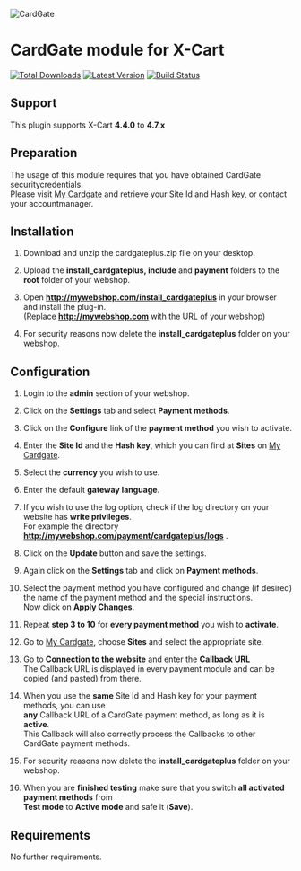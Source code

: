 ![CardGate](https://cdn.curopayments.net/thumb/200/logos/cardgate.png)

# CardGate module for X-Cart

[![Total Downloads](https://img.shields.io/packagist/dt/cardgate/x-cart.svg)](https://packagist.org/packages/cardgate/x-cart)
[![Latest Version](https://img.shields.io/packagist/v/cardgate/x-cart.svg)](https://github.com/cardgate/x-cart/releases)
[![Build Status](https://travis-ci.org/cardgate/x-cart.svg?branch=master)](https://travis-ci.org/cardgate/x-cart)

## Support

This plugin supports X-Cart **4.4.0** to **4.7.x**

## Preparation

The usage of this module requires that you have obtained CardGate securitycredentials.  
Please visit [My Cardgate](https://my.cardgate.com/) and retrieve your Site Id and Hash key, or contact your accountmanager.

## Installation

1. Download and unzip the cardgateplus.zip file on your desktop.

2. Upload the **install_cardgateplus, include** and **payment** folders to the **root** folder of your webshop.

3. Open **http://mywebshop.com/install_cardgateplus** in your browser and install the plug-in.  
   (Replace **http://mywebshop.com** with the URL of your webshop)
   
4. For security reasons now delete the **install_cardgateplus** folder on your webshop.

## Configuration

1. Login to the **admin** section of your webshop.

2. Click on the **Settings** tab and select **Payment methods**.

3. Click on the **Configure** link of the **payment method** you wish to activate.

4. Enter the **Site Id** and the **Hash key**, which you can find at **Sites** on [My Cardgate](https://my.cardgate.com/).

5. Select the **currency** you wish to use.

6. Enter the default **gateway language**.

7. If you wish to use the log option, check if the log directory on your website has **write privileges**.  
   For example the directory **http://mywebshop.com/payment/cardgateplus/logs** .

8. Click on the **Update** button and save the settings.

9. Again click on the **Settings** tab and click on **Payment methods**.

10. Select the payment method you have configured and change (if desired) the name of the payment method and the special instructions.  
    Now click on **Apply Changes**.

11. Repeat **step 3 to 10** for **every payment method** you wish to **activate**.

12. Go to [My Cardgate](https://my.cardgate.com/), choose **Sites** and select the appropriate site.

13. Go to **Connection to the website** and enter the **Callback URL**  
    The Callback URL is displayed in every payment module and can be copied (and pasted) from there.

14. When you use the **same** Site Id and Hash key for your payment methods, you can use  
    **any** Callback URL of a CardGate payment method, as long as it is **active**.  
    This Callback will also correctly process the Callbacks to other CardGate payment methods.

15. For security reasons now delete the **install_cardgateplus** folder on your webshop.

16. When you are **finished testing** make sure that you switch **all activated payment methods** from  
    **Test mode** to **Active mode** and safe it (**Save**).

## Requirements

No further requirements.
